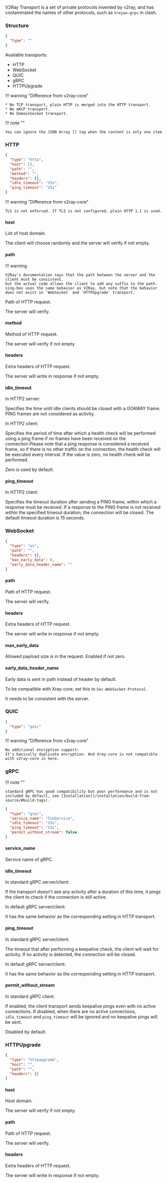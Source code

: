 V2Ray Transport is a set of private protocols invented by v2ray, and has contaminated the names of other protocols, such
as `trojan-grpc` in clash.

### Structure

```json
{
  "type": ""
}
```

Available transports:

* HTTP
* WebSocket
* QUIC
* gRPC
* HTTPUpgrade

!!! warning "Difference from v2ray-core"

    * No TCP transport, plain HTTP is merged into the HTTP transport.
    * No mKCP transport.
    * No DomainSocket transport.

!!! note ""

    You can ignore the JSON Array [] tag when the content is only one item

### HTTP

```json
{
  "type": "http",
  "host": [],
  "path": "",
  "method": "",
  "headers": {},
  "idle_timeout": "15s",
  "ping_timeout": "15s"
}
```

!!! warning "Difference from v2ray-core"

    TLS is not enforced. If TLS is not configured, plain HTTP 1.1 is used.

#### host

List of host domain.

The client will choose randomly and the server will verify if not empty.

#### path

!!! warning

    V2Ray's documentation says that the path between the server and the client must be consistent, 
    but the actual code allows the client to add any suffix to the path.
    sing-box uses the same behavior as V2Ray, but note that the behavior does not exist in `WebSocket` and `HTTPUpgrade` transport.

Path of HTTP request.

The server will verify.

#### method

Method of HTTP request.

The server will verify if not empty.

#### headers

Extra headers of HTTP request.

The server will write in response if not empty.

#### idle_timeout

In HTTP2 server:

Specifies the time until idle clients should be closed with a GOAWAY frame. PING frames are not considered as activity.

In HTTP2 client:

Specifies the period of time after which a health check will be performed using a ping frame if no frames have been
received on the connection.Please note that a ping response is considered a received frame, so if there is no other
traffic on the connection, the health check will be executed every interval. If the value is zero, no health check will
be performed.

Zero is used by default.

#### ping_timeout

In HTTP2 client:

Specifies the timeout duration after sending a PING frame, within which a response must be received.
If a response to the PING frame is not received within the specified timeout duration, the connection will be closed.
The default timeout duration is 15 seconds.

### WebSocket

```json
{
  "type": "ws",
  "path": "",
  "headers": {},
  "max_early_data": 0,
  "early_data_header_name": ""
}
```

#### path

Path of HTTP request.

The server will verify.

#### headers

Extra headers of HTTP request.

The server will write in response if not empty.

#### max_early_data

Allowed payload size is in the request. Enabled if not zero.

#### early_data_header_name

Early data is sent in path instead of header by default.

To be compatible with Xray-core, set this to `Sec-WebSocket-Protocol`.

It needs to be consistent with the server.

### QUIC

```json
{
  "type": "quic"
}
```

!!! warning "Difference from v2ray-core"

    No additional encryption support:
    It's basically duplicate encryption. And Xray-core is not compatible with v2ray-core in here.

### gRPC

!!! note ""

    standard gRPC has good compatibility but poor performance and is not included by default, see [Installation](/installation/build-from-source/#build-tags).

```json
{
  "type": "grpc",
  "service_name": "TunService",
  "idle_timeout": "15s",
  "ping_timeout": "15s",
  "permit_without_stream": false
}
```

#### service_name

Service name of gRPC.

#### idle_timeout

In standard gRPC server/client:

If the transport doesn't see any activity after a duration of this time,
it pings the client to check if the connection is still active.

In default gRPC server/client:

It has the same behavior as the corresponding setting in HTTP transport.

#### ping_timeout

In standard gRPC server/client:

The timeout that after performing a keepalive check, the client will wait for activity.
If no activity is detected, the connection will be closed.

In default gRPC server/client:

It has the same behavior as the corresponding setting in HTTP transport.

#### permit_without_stream

In standard gRPC client:

If enabled, the client transport sends keepalive pings even with no active connections.
If disabled, when there are no active connections, `idle_timeout` and `ping_timeout` will be ignored and no keepalive
pings will be sent.

Disabled by default.

### HTTPUpgrade

```json
{
  "type": "httpupgrade",
  "host": "",
  "path": "",
  "headers": {}
}
```

#### host

Host domain.

The server will verify if not empty.

#### path

Path of HTTP request.

The server will verify.

#### headers

Extra headers of HTTP request.

The server will write in response if not empty.
